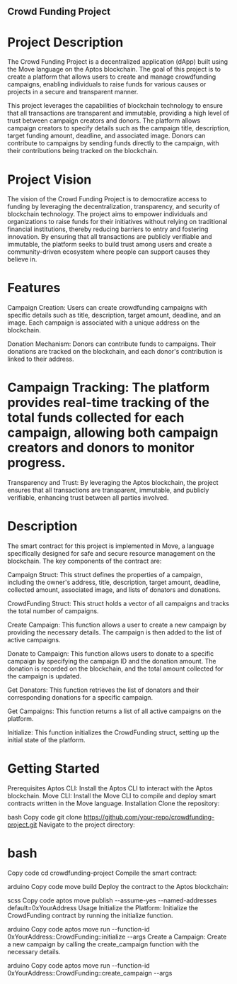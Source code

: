## Crowd Funding Project
# Project Description
The Crowd Funding Project is a decentralized application (dApp) built using the Move language on the Aptos blockchain. The goal of this project is to create a platform that allows users to create and manage crowdfunding campaigns, enabling individuals to raise funds for various causes or projects in a secure and transparent manner.

This project leverages the capabilities of blockchain technology to ensure that all transactions are transparent and immutable, providing a high level of trust between campaign creators and donors. The platform allows campaign creators to specify details such as the campaign title, description, target funding amount, deadline, and associated image. Donors can contribute to campaigns by sending funds directly to the campaign, with their contributions being tracked on the blockchain.

# Project Vision
The vision of the Crowd Funding Project is to democratize access to funding by leveraging the decentralization, transparency, and security of blockchain technology. The project aims to empower individuals and organizations to raise funds for their initiatives without relying on traditional financial institutions, thereby reducing barriers to entry and fostering innovation. By ensuring that all transactions are publicly verifiable and immutable, the platform seeks to build trust among users and create a community-driven ecosystem where people can support causes they believe in.

# Features
Campaign Creation: Users can create crowdfunding campaigns with specific details such as title, description, target amount, deadline, and an image. Each campaign is associated with a unique address on the blockchain.

Donation Mechanism: Donors can contribute funds to campaigns. Their donations are tracked on the blockchain, and each donor's contribution is linked to their address.

# Campaign Tracking: The platform provides real-time tracking of the total funds collected for each campaign, allowing both campaign creators and donors to monitor progress.

Transparency and Trust: By leveraging the Aptos blockchain, the project ensures that all transactions are transparent, immutable, and publicly verifiable, enhancing trust between all parties involved.

# Description
The smart contract for this project is implemented in Move, a language specifically designed for safe and secure resource management on the blockchain. The key components of the contract are:

Campaign Struct: This struct defines the properties of a campaign, including the owner's address, title, description, target amount, deadline, collected amount, associated image, and lists of donators and donations.

CrowdFunding Struct: This struct holds a vector of all campaigns and tracks the total number of campaigns.

Create Campaign: This function allows a user to create a new campaign by providing the necessary details. The campaign is then added to the list of active campaigns.

Donate to Campaign: This function allows users to donate to a specific campaign by specifying the campaign ID and the donation amount. The donation is recorded on the blockchain, and the total amount collected for the campaign is updated.

Get Donators: This function retrieves the list of donators and their corresponding donations for a specific campaign.

Get Campaigns: This function returns a list of all active campaigns on the platform.

Initialize: This function initializes the CrowdFunding struct, setting up the initial state of the platform.

# Getting Started
Prerequisites
Aptos CLI: Install the Aptos CLI to interact with the Aptos blockchain.
Move CLI: Install the Move CLI to compile and deploy smart contracts written in the Move language.
Installation
Clone the repository:

bash
Copy code
git clone https://github.com/your-repo/crowdfunding-project.git
Navigate to the project directory:

# bash
Copy code
cd crowdfunding-project
Compile the smart contract:

arduino
Copy code
move build
Deploy the contract to the Aptos blockchain:

scss
Copy code
aptos move publish --assume-yes --named-addresses default=0xYourAddress
Usage
Initialize the Platform: Initialize the CrowdFunding contract by running the initialize function.

arduino
Copy code
aptos move run --function-id 0xYourAddress::CrowdFunding::initialize --args <signer>
Create a Campaign: Create a new campaign by calling the create_campaign function with the necessary details.

arduino
Copy code
aptos move run --function-id 0xYourAddress::CrowdFunding::create_campaign --args <title> <description> <target> <deadline> <image>
Donate to a Campaign: Donate to a campaign by calling the donate_to_campaign function with the campaign ID and donation amount.

arduino
Copy code
aptos move run --function-id 0xYourAddress::CrowdFunding::donate_to_campaign --args <campaign_id> <amount>
View Campaigns: Retrieve the list of active campaigns by calling the get_campaigns function.

arduino
Copy code
aptos move run --function-id 0xYourAddress::CrowdFunding::get_campaigns
View Donators: View the list of donators and their contributions for a specific campaign by calling the get_donators function.

arduino
Copy code
aptos move run --function-id 0xYourAddress::CrowdFunding::get_donators --args <campaign_id>
Contributing
Contributions to the Crowd Funding Project are welcome! If you have ideas for new features or improvements, feel free to fork the repository and submit a pull request.

# License
This project is licensed under the MIT License. See the LICENSE file for details.
